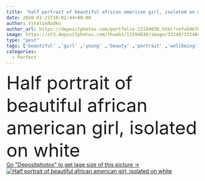 ```yaml
---
title: 'half portrait of beautiful african american girl, isolated on white'
date: 2020-01-21T10:02:44+00:00
author: VitalikRadko
author_url: https://depositphotos.com/portfolio-13194036.html?ref=64678756
image: https://st3.depositphotos.com/thumbs/13194036/image/33240/332404188/api_thumb_450.jpg?forcejpeg=true
type: "post"
tags: ['beautiful' ,'girl' ,'young' ,'beauty' ,'portrait' ,'wellbeing' ,'face' ,'care' ,'brunette' ,'pretty' ,'woman' ,'makeup' ,'skincare' ,'purity' ,'curly' ,'half' ,'attractive' ,'wellness' ,'afro' ,'Isolated On White' ,'copy space' ,'one person' ,'black woman' ,'african american' ,'skin care' ,'clean skin' ,'perfect skin' ,'clean face' ,'cropped view' ]
categories: 
  - Perfect
---
```

<div aling="center">
            <font size="60"> Half portrait of beautiful african american girl, isolated on white</font>   
</div>
<div>
    <a href='https://st3.depositphotos.com/thumbs/13194036/image/33240/332404188/api_thumb_450.jpg?forcejpeg=true?ref=64678756' target=_blank > Go "Depositphotos" to get lage size of this picture ->
        <img href='https://st3.depositphotos.com/thumbs/13194036/image/33240/332404188/api_thumb_450.jpg?forcejpeg=true?ref=64678756' src='https://st3.depositphotos.com/13194036/33240/i/950/depositphotos_332404188-stock-photo-half-portrait-beautiful-african-american.jpg?forcejpeg=true' alt='Half portrait of beautiful african american girl, isolated on white' >
    </a>
</div>
